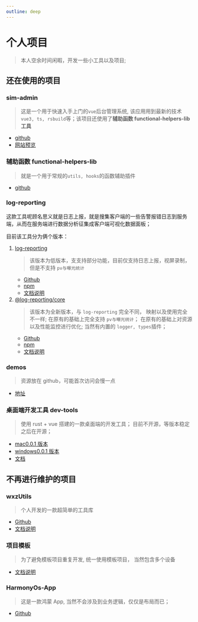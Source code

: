 ```yaml
---
outline: deep
---
```


# 个人项目

> 本人空余时间闲暇，开发一些小工具以及项目;

## 还在使用的项目

### sim-admin <Badge type="danger" text="最新项目" />

> 这是一个用于快速入手上门的`vue`后台管理系统, 该应用用到最新的技术`vue3, ts, rsbuild`等；该项目还使用了**辅助函数 functional-helpers-lib 工具**

- [github](https://github.com/wangxiaoze-view/sim-admin)
- [网站预览](https://sim-admin.wangzevw.com)

### 辅助函数 functional-helpers-lib

> 就是一个用于常规的`utils, hooks`的函数辅助插件

- [github](https://github.com/wangxiaoze-view/functional-helpers-lib)

### log-reporting <Badge type="danger" text="推荐" />

这款工具呢顾名思义就是日志上报，就是搜集客户端的一些告警报错日志到服务端，从而在服务端进行数据分析征集成客户端可视化数据面板；

目前该工具分为俩个版本：

1. [log-reporting](https://github.com/wangxiaoze-view/log-repeorting/tree/v1)
   > 该版本为低版本，支支持部分功能，目前仅支持日志上报，视屏录制，但是不支持 `pv与曝光统计`
   - [Github](https://github.com/wangxiaoze-view/log-repeorting/tree/v1)
   - [npm](https://www.npmjs.com/package/log-reporting)
   - [文档说明](/project/02_日志上报插件/v1)
2. [@log-reporting/core](https://github.com/wangxiaoze-view/log-repeorting)
   > 该版本为全新版本，与 `log-reporting` 完全不同， 映射以及使用完全不一样; 在原有的基础上完全支持 `pv与曝光统计`； 在原有的基础上对资源以及性能监控进行优化; 当然有内置的 `logger, types`插件；
   - [Github](https://github.com/wangxiaoze-view/log-repeorting/tree/main)
   - [npm](https://www.npmjs.com/package/@log-reporting/core)
   - [文档说明](/project/02_日志上报插件/v2)

### demos

> 资源放在 github，可能首次访问会慢一点

- [地址](https://web-demos.wangzevw.com)

### 桌面端开发工具 dev-tools

> 使用 rust + vue 搭建的一款桌面端的开发工具； 目前不开源，等版本稳定之后在开源；

- [mac0.0.1 版本](https://wangxiaoze-view.github.io/picx-images-hosting/app/dev-tools/0.0.1/dev-tools_0.0.1_aarch64.dmg)
- [windows0.0.1 版本](https://wangxiaoze-view.github.io/picx-images-hosting/app/dev-tools/0.0.1/dev-tools_0.0.1_x64-setup.exe)
- [文档](/project/04_桌面端开发工具/01_项目介绍)

## 不再进行维护的项目

### wxzUtils

> 个人开发的一款超简单的工具库

- [Github](https://github.com/wangxiaoze-view/utilstools)
- [文档说明](https://docs-tools.wangzevw.com/)

### 项目模板 <Badge type="warning" text="不再进行开发更新/已废弃⚠️" />

> 为了避免模板项目重复开发, 统一使用模板项目， 当然包含多个设备

- [文档说明](/project/03_一键代码拉取项目模板/如何使用)

### HarmonyOs-App

> 这是一款鸿蒙 App, 当然不会涉及到业务逻辑，仅仅是布局而已；

- [Github](https://github.com/wangxiaoze-view/HarmonyOs-App)
